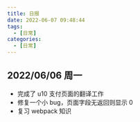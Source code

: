 ```yaml
---
title: 日报
date: 2022-06-07 09:48:44
tags:
  - [日常]
categories:
  - [日常]
---
```


## 2022/06/06 周一

- 完成了 u10 支付页面的翻译工作
- 修复一个小 bug，页面字段无返回则显示 0
- 复习 webpack 知识
